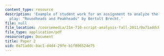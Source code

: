 ```yaml
---
content_type: resource
description: 'Example of student work for an assignment to analyze the script of a
  play: "Roundheads and Peakheads" by Bertolt Brecht.'
file: null
file_location: /coursemedia/21m-710-script-analysis-fall-2011/0a71addcbac1d4d429feb1f806524e75_MIT21M_710F11_Paper_2.pdf
file_type: application/pdf
resourcetype: Document
title: Paper 2
uid: 0a71addc-bac1-d4d4-29fe-b1f806524e75
---
```

